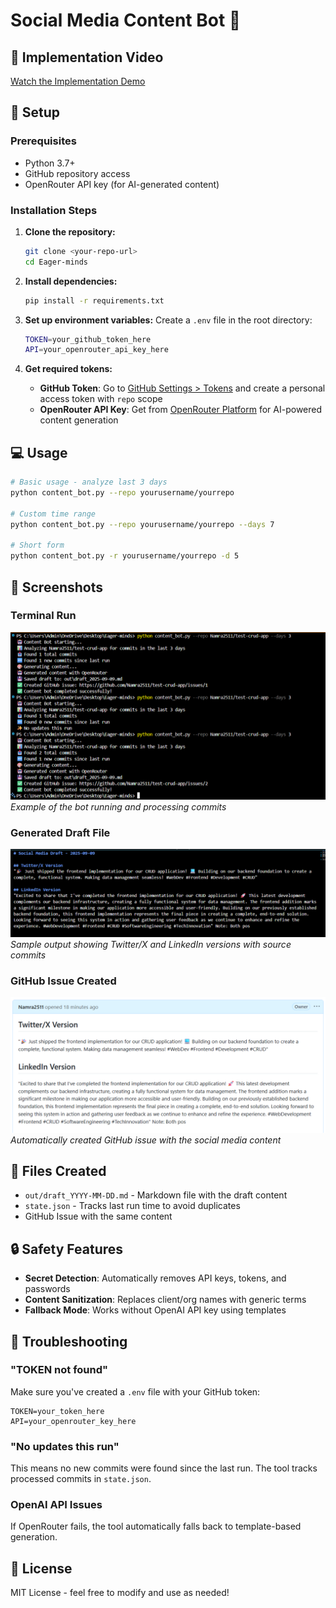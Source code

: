 # Social Media Content Bot 🤖

## 🎥 Implementation Video
[Watch the Implementation Demo](https://drive.google.com/file/d/1Nbfyl-7srnJopAf5d1FrIqIbojRCslvH/view?usp=sharing) 


## 🚀 Setup

### Prerequisites
- Python 3.7+
- GitHub repository access
- OpenRouter API key (for AI-generated content)

### Installation Steps

1. **Clone the repository:**
   ```bash
   git clone <your-repo-url>
   cd Eager-minds
   ```

2. **Install dependencies:**
   ```bash
   pip install -r requirements.txt
   ```

3. **Set up environment variables:**
   Create a `.env` file in the root directory:
   ```bash
   TOKEN=your_github_token_here
   API=your_openrouter_api_key_here
   ```

4. **Get required tokens:**
   - **GitHub Token**: Go to [GitHub Settings > Tokens](https://github.com/settings/tokens) and create a personal access token with `repo` scope
   - **OpenRouter API Key**: Get from [OpenRouter Platform](https://openrouter.ai/keys) for AI-powered content generation


## 💻 Usage

```bash
# Basic usage - analyze last 3 days
python content_bot.py --repo yourusername/yourrepo

# Custom time range
python content_bot.py --repo yourusername/yourrepo --days 7

# Short form
python content_bot.py -r yourusername/yourrepo -d 5
```

## 📸 Screenshots

### Terminal Run
![Terminal Output](screenshots/terminal-run.png)
*Example of the bot running and processing commits*

### Generated Draft File
![Draft File](screenshots/draft-file.png)
*Sample output showing Twitter/X and LinkedIn versions with source commits*

### GitHub Issue Created
![GitHub Issue](screenshots/github-issue.png)
*Automatically created GitHub issue with the social media content*


## 📁 Files Created

- `out/draft_YYYY-MM-DD.md` - Markdown file with the draft content
- `state.json` - Tracks last run time to avoid duplicates
- GitHub Issue with the same content


## 🔒 Safety Features

- **Secret Detection**: Automatically removes API keys, tokens, and passwords
- **Content Sanitization**: Replaces client/org names with generic terms
- **Fallback Mode**: Works without OpenAI API key using templates

## 🔧 Troubleshooting

### "TOKEN not found"
Make sure you've created a `.env` file with your GitHub token:
```
TOKEN=your_token_here
API=your_openrouter_key_here
```

### "No updates this run"
This means no new commits were found since the last run. The tool tracks processed commits in `state.json`.

### OpenAI API Issues
If OpenRouter fails, the tool automatically falls back to template-based generation.

## 📝 License

MIT License - feel free to modify and use as needed!
